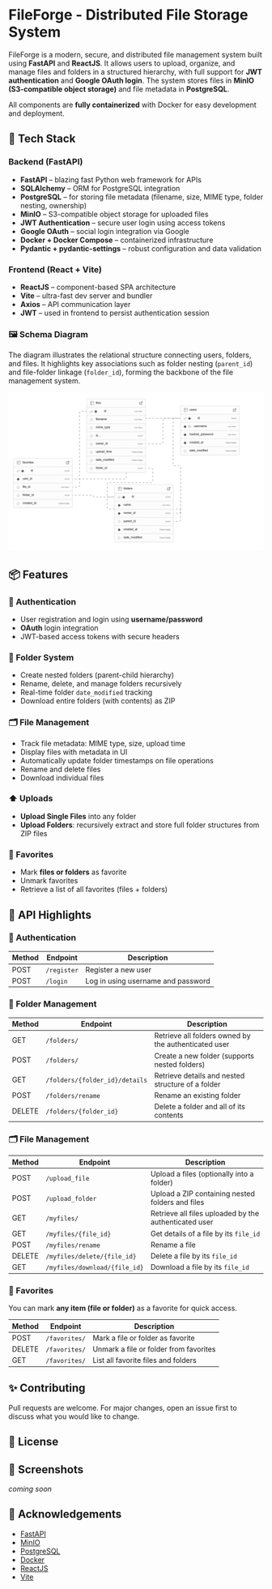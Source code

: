 # FileForge - Distributed File Storage System

FileForge is a modern, secure, and distributed file management system built using **FastAPI** and **ReactJS**. It allows users to upload, organize, and manage files and folders in a structured hierarchy, with full support for **JWT authentication** and **Google OAuth login**. The system stores files in **MinIO (S3-compatible object storage)** and file metadata in **PostgreSQL**. 

All components are **fully containerized** with Docker for easy development and deployment.


## 🧱 Tech Stack

### Backend (FastAPI)
- **FastAPI** – blazing fast Python web framework for APIs
- **SQLAlchemy** – ORM for PostgreSQL integration
- **PostgreSQL** – for storing file metadata (filename, size, MIME type, folder nesting, ownership)
- **MinIO** – S3-compatible object storage for uploaded files
- **JWT Authentication** – secure user login using access tokens
- **Google OAuth** – social login integration via Google
- **Docker + Docker Compose** – containerized infrastructure
- **Pydantic + pydantic-settings** – robust configuration and data validation

### Frontend (React + Vite)
- **ReactJS** – component-based SPA architecture
- **Vite** – ultra-fast dev server and bundler
- **Axios** – API communication layer
- **JWT** – used in frontend to persist authentication session


### 🖼️ Schema Diagram

The diagram illustrates the relational structure connecting users, folders, and files. It highlights key associations such as folder nesting (`parent_id`) and file-folder linkage (`folder_id`), forming the backbone of the file management system.

![Database Schema](https://github.com/saketjha34/FileForge/blob/main/asset/images/database-schema.png)


## 📦 Features

### 🔐 Authentication
- User registration and login using **username/password**
- **OAuth** login integration
- JWT-based access tokens with secure headers

### 📁 Folder System
- Create nested folders (parent-child hierarchy)
- Rename, delete, and manage folders recursively
- Real-time folder `date_modified` tracking
- Download entire folders (with contents) as ZIP

### 🗂️ File Management
- Track file metadata: MIME type, size, upload time
- Display files with metadata in UI
- Automatically update folder timestamps on file operations
- Rename and delete files
- Download individual files

### ⬆️ Uploads
- **Upload Single Files** into any folder
- **Upload Folders**: recursively extract and store full folder structures from ZIP files

### 🌟 Favorites
- Mark **files or folders** as favorite
- Unmark favorites
- Retrieve a list of all favorites (files + folders)


## 🧪 API Highlights

### 🔐 Authentication

| Method | Endpoint    | Description                        |
| ------ | ----------- | ---------------------------------- |
| POST   | `/register` | Register a new user                |
| POST   | `/login`    | Log in using username and password |


### 📁 Folder Management

| Method | Endpoint                       | Description                                          |
|--------|--------------------------------|------------------------------------------------------|
| GET    | `/folders/`                    | Retrieve all folders owned by the authenticated user |
| POST   | `/folders/`                    | Create a new folder (supports nested folders)        |
| GET    | `/folders/{folder_id}/details` | Retrieve details and nested structure of a folder    |
| POST   | `/folders/rename`              | Rename an existing folder                            |
| DELETE | `/folders/{folder_id}`         | Delete a folder and all of its contents              |


### 🗂️ File Management

| Method | Endpoint                      | Description                                           |
|--------|-------------------------------|-------------------------------------------------------|
| POST   | `/upload_file`                | Upload a files (optionally into a folder)             |
| POST   | `/upload_folder`              | Upload a ZIP containing nested folders and files      |
| GET    | `/myfiles/`                   | Retrieve all files uploaded by the authenticated user |
| GET    | `/myfiles/{file_id}`          | Get details of a file by its `file_id`                |
| POST   | `/myfiles/rename`             | Rename a file                                         |
| DELETE | `/myfiles/delete/{file_id}`   | Delete a file by its `file_id`                        |
| GET    | `/myfiles/download/{file_id}` | Download a file by its `file_id`                      |


### 🌟 Favorites

You can mark **any item (file or folder)** as a favorite for quick access.

| Method | Endpoint                            | Description                                           |
|--------|-------------------------------------|-------------------------------------------------------|
| POST   | `/favorites/`                       | Mark a file or folder as favorite                     |
| DELETE | `/favorites/`                       | Unmark a file or folder from favorites                |
| GET    | `/favorites/`                       | List all favorite files and folders                   |


## ✨ Contributing

Pull requests are welcome. For major changes, open an issue first to discuss what you would like to change.


## 📜 License



## 📸 Screenshots

_coming soon_


## 🙌 Acknowledgements

* [FastAPI](https://fastapi.tiangolo.com/)
* [MinIO](https://min.io/)
* [PostgreSQL](https://www.postgresql.org/)
* [Docker](https://www.docker.com/)
* [ReactJS](https://reactjs.org/)
* [Vite](https://vitejs.dev/)
